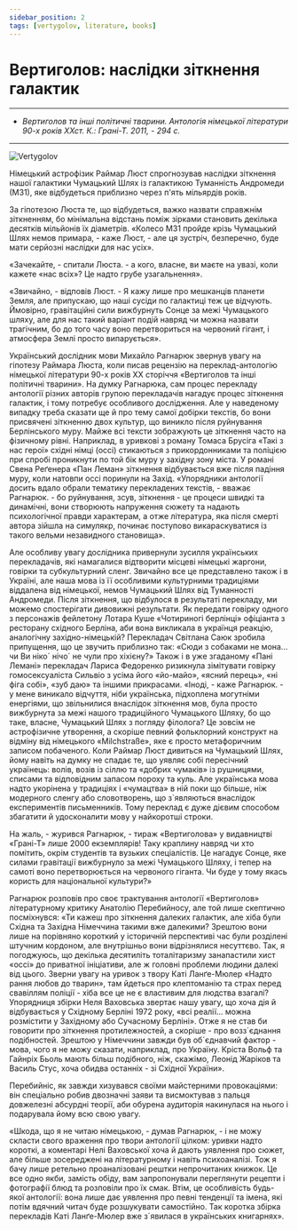```yaml
---
sidebar_position: 2
tags: [vertygolov, literature, books]
---
```

# Вертиголов: наслідки зіткнення галактик
---
* *Вертиголов та інші політичні тварини. Антологія німецької літератури 90-х років ХХст. К.: Грані-Т. 2011, - 294 с.*  
---

![Vertygolov](/img/bukvoid/vertygolov.jpeg "Vertygolov")

Німецький астрофізик Раймар Люст спрогнозував наслідки зіткнення нашої галактики Чумацький Шлях із галактикою Туманність Андромеди (М31), яке відбудеться приблизно через п'ять мільярдів років.

За гіпотезою Люста те, що відбудеться, важко назвати справжнім зіткненням, бо мінімальна відстань поміж зірками становить декілька десятків мільйонів їх діаметрів. «Колесо М31 пройде крізь Чумацький Шлях немов примара, - каже Люст, - але ця зустріч, безперечно, буде мати серйозні наслідки для нас усіх».

«Зачекайте, - спитали Люста. - а кого, власне, ви маєте на увазі, коли кажете «нас всіх»? Це надто грубе узагальнення».

«Звичайно, - відповів Люст. - Я кажу лише про мешканців планети Земля, але припускаю, що наші сусіди по галактиці теж це відчують. Ймовірно, гравітаційні сили вижбурнуть Сонце за межі Чумацького шляху, але для нас такий варіант подій навряд чи можна назвати трагічним, бо до того часу воно перетвориться на червоний гігант, і атмосфера Землі просто випарується».

Український дослідник мови Михайло Рагнарюк звернув увагу на гіпотезу Раймара Люста, коли писав рецензію на переклад-антологію німецької літератури 90-х років ХХ сторіччя «Вертиголов та інші політичні тварини». На думку Рагнарюка, сам процес перекладу антології різних авторів групою перекладачів нагадує процес зіткнення галактик, і тому потребує особливого дослідження. Але у наведеному випадку треба сказати ще й про тему самої добірки текстів, бо вони присвячені зіткненню двох культур, що виникло після руйнування Берлінського муру. Майже всі тексти зображують це зіткнення часто на фізичному рівні. Наприклад, в уривкові з роману Томаса Брусіга «Такі з нас герої» східні німці (оссі) стикаються з прикордонниками та поліцією при спробі проникнути по той бік муру у західну зону міста. У романі Свена Реґенера «Пан Леман» зіткнення відбувається вже після падіння муру, коли натовпи оссі поринули на Захід. «Упорядники антології досить вдало обрали тематику перекладених текстів, - вважає Рагнарюк. - бо руйнування, зсув, зіткнення - це процеси швидкі та динамічні, вони створюють напруження сюжету та надають психологічної правди характерам, а отже література, яка після смерті автора зійшла на симулякр, починає поступово викараскуватися із такого вельми незавидного становища».

Але особливу увагу дослідника привернули зусилля українських перекладачів, які намагалися відтворити місцеві німецькі жаргони, говірки та субкультурний сленг. Звичайно все це представлено також і в Україні, але наша мова із її особливими культурними традиціями віддалена від німецької, немов Чумацький Шлях від Туманності Андромеди. Після зіткнення, що відбулося в результаті перекладу, ми можемо спостерігати дивовижні результати. Як передати говірку одного з персонажів фейлетону Лотара Куше «Чотириногі берлінці» офіціанта з ресторану східного Берліна, аби вона викликала в українця реакцію, аналогічну західно-німецькій? Перекладач Світлана Саюк зробила припущення, що це звучить приблизно так: «Сюди з собаками не мона... чи Ви ніко´ нічо´ не чули про хіхієну?» Також і в уже згаданому «Пані Лемані» перекладач Лариса Федоренко ризикнула зімітувати говірку гомосексуаліста Сильвіо з усіма його «йо-майо», «ясний перець», «ні фіга собі», «зуб даю» та іншими прикрасами. «Іноді, - каже Рагнарюк. - у мене виникало відчуття, ніби українська, підхоплена могутніми енергіями, що звільнилися внаслідок зіткнення мов, була просто вижбурнута за межі нашого традиційного Чумацького Шляху, бо що таке, власне, Чумацький Шлях з погляду філолога? Це зовсім не астрофізичне утворення, а скоріше певний фольклорний конструкт на відміну від німецького «Milchstraße», яке є просто метафоричним записом побаченого. Коли Раймар Люст дивиться на Чумацький Шлях, йому навіть на думку не спадає те, що уявляє собі пересічний українець: волів, возів із сіллю та «добрих чумаків» із рушницями, списами та відповідним запасом пороху та куль. Але українська мова надто укорінена у традиціях і «чумацтва» в ній поки що більше, ніж модерного сленгу або словотворень, що з´являються внаслідок експериментів письменників.  Тому переклад є дуже дієвим способом збагатити й удосконалити мову у найкоротші строки.

На жаль, -  журився Рагнарюк, - тираж «Вертиголова» у видавництві «Грані-Т» лише 2000 екземплярів! Таку  краплину навряд чи хто помітить, окрім студентів та вузьких спеціалістів. Це нагадує Сонце, яке силами гравітації вижбурнуло за межі Чумацького Шляху, і тепер на самоті воно перетворюється на червоного гіганта. Чи буде у тому якась користь для національної культури?»

Рагнарюк розповів про своє трактування антології «Вертиголов» літературному критику Анатолію Перебийносу, але той лише скептично посміхнувся: «Ти кажеш про зіткнення далеких галактик, але хіба були Східна та Західна Німеччина такими вже далекими? Зрештою вони лише на порівняно короткий у історичній перспективі час були розділені штучним кордоном, але внутрішньо вони відрізнялися несуттєво. Так, я погоджуюсь, що декілька десятиліть тоталітаризму занапастили хист «оссі» до приватної ініціативи, але ж головні проблеми людини далекі від цього. Зверни увагу на уривок з твору Каті Ланґе-Мюлер «Надто рання любов до тварин», там йдеться про клептоманію та страх перед свавіллям поліції - хіба все це не є властивим для людства взагалі? Упорядниця збірки Неля Ваховська звертає нашу увагу, що хоча дія й відбувається у Східному Берліні 1972 року, «всі реалії... можна розмістити у Західному або Сучасному Берліні».  Отже я не став би говорити про зіткнення протилежностей, а скоріше - про возз´єднання подібностей. Зрештою у Німеччини завжди був об´єднавчий фактор - мова, чого я не можу сказати, наприклад, про Україну.  Кріста Вольф та Гайнріх Бьоль мають більш подібного, ніж, скажімо, Леонід Жаріков та Василь Стус, хоча обидва останніх - зі Східної України».

Перебийніс, як завжди хизувався своїми майстерними провокаціями: він спеціально робив двозначні заяви та висмоктував з пальця довжелезні абсурдні теорії, аби обурена аудиторія накинулася на нього і подарувала йому всю свою увагу.

«Шкода, що я не читаю німецькою, - думав Рагнарюк, - і не можу скласти свого враження про твори антології цілком: уривки надто короткі, а коментарі Нелі Ваховської хоча й дають уявлення про сюжет, але більше зосереджені на літературному і навіть психоаналізі. Тож я бачу лише ретельно проаналізовані рештки непрочитаних книжок. Це все одно якби, замість обіду, вам запропонували переглянути рецепти і фотографії блюд та розповіли про їх смак. Втім, це особливість будь-якої антології: вона лише дає уявлення про певні тенденції та імена, які потім вдячний читач буде розшукувати самостійно. Так коротка збірка перекладів Каті Ланґе-Мюлер вже з´явилася в українських книгарнях».

